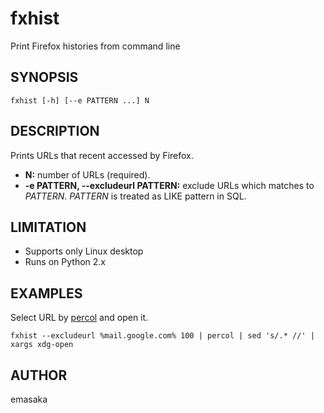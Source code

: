# fxhist

Print Firefox histories from command line

## SYNOPSIS

    fxhist [-h] [--e PATTERN ...] N

## DESCRIPTION

Prints URLs that recent accessed by Firefox.

* __N:__ number of URLs (required).
* __-e PATTERN, --excludeurl PATTERN:__ exclude URLs which matches to _PATTERN_.
  _PATTERN_ is treated as LIKE pattern in SQL.

## LIMITATION

* Supports only Linux desktop
* Runs on Python 2.x

## EXAMPLES

Select URL by [percol](https://github.com/mooz/percol) and open it.

    fxhist --excludeurl %mail.google.com% 100 | percol | sed 's/.* //' | xargs xdg-open

## AUTHOR

emasaka
